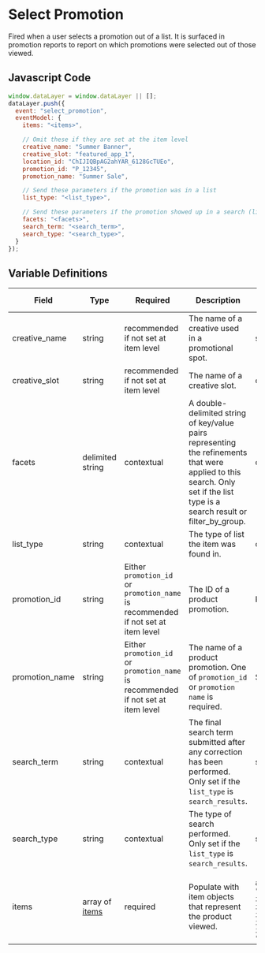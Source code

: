 # Select Promotion

Fired when a user selects a promotion out of a list. It is surfaced in promotion reports to report on which promotions were selected out of those viewed.

## Javascript Code

```js
window.dataLayer = window.dataLayer || [];
dataLayer.push({
  event: "select_promotion",
  eventModel: {
    items: "<items>",

    // Omit these if they are set at the item level
    creative_name: "Summer Banner",
    creative_slot: "featured_app_1",
    location_id: "ChIJIQBpAG2ahYAR_6128GcTUEo",
    promotion_id: "P_12345",
    promotion_name: "Summer Sale",

    // Send these parameters if the promotion was in a list
    list_type: "<list_type>",

    // Send these parameters if the promotion showed up in a search (list_type="search_results")
    facets: "<facets>",
    search_term: "<search_term>",
    search_type: "<search_type>",
  }
});
```

## Variable Definitions

|Field|Type|Required|Description|Example|Pattern|Min Length|Max Length|Minimum|Maximum|Multiple Of|
| --- | --- | --- | --- | --- | --- | --- | --- | --- | --- | --- |
|creative_name|string|recommended if not set at item level|The name of a creative used in a promotional spot.|summer_banner2|
|creative_slot|string|recommended if not set at item level|The name of a creative slot.|carousel1|
|facets|delimited string|contextual|A double-delimited string of key/value pairs representing the refinements that were applied to this search. Only set if the list type is a search result or filter_by_group.|category:skin_health~skin_concern:acne~featured_as:best_seller|
|list_type|string|contextual|The type of list the item was found in.|cards, carousel, popular_products, search_results|
|promotion_id|string|Either `promotion_id` or `promotion_name` is recommended if not set at item level|The ID of a product promotion.|P_12345|
|promotion_name|string|Either `promotion_id` or `promotion_name` is recommended if not set at item level|The name of a product promotion. One of `promotion_id` or `promotion name` is required.|Summer 15OFF|
|search_term|string|contextual|The final search term submitted after any correction has been performed. Only set if the `list_type` is `search_results`.|sunscreen|
|search_type|string|contextual|The type of search performed. Only set if the `list_type` is `search_results`.|site, filter_by_group|
|items|array of [items](/schemas/item.md)|required|Populate with item objects that represent the product viewed.|`[{item_id: "SKU_12345", item_name: "Stan and Friends Tee", affiliation: "Google Merchandise Store", coupon: "SUMMER_FUN", currency: "USD", discount: 2.22, index: 0, item_brand: "Google", item_category: "Apparel", item_category2: "Adult", item_category3: "Shirts", item_category4: "Crew", item_category5: "Short sleeve", item_list_id: "carousel", item_list_name: "Carousel", item_variant: "green", location_id: "ChIJIQBpAG2ahYAR_6128GcTUEo", price: 9.99, quantity: 1}]`
